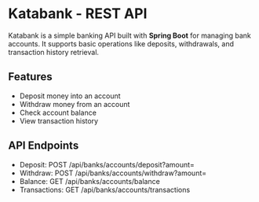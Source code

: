 # Katabank - REST API

Katabank is a simple banking API built with **Spring Boot** for managing bank accounts. It supports basic operations
like deposits, withdrawals, and transaction history retrieval.

## Features

- Deposit money into an account
- Withdraw money from an account
- Check account balance
- View transaction history

## API Endpoints

- Deposit: POST /api/banks/accounts/deposit?amount=<amount>
- Withdraw: POST /api/banks/accounts/withdraw?amount=<amount>
- Balance: GET /api/banks/accounts/balance
- Transactions: GET /api/banks/accounts/transactions
